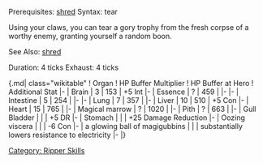 Prerequisites: [shred](shred "wikilink") Syntax: tear <corpse>

Using your claws, you can tear a gory trophy from the fresh corpse of a
worthy enemy, granting yourself a random boon.

See Also: [shred](shred "wikilink")

Duration: 4 ticks Exhaust: 4 ticks

{.md\| class="wikitable" ! Organ ! HP Buffer Multiplier ! HP Buffer at
Hero ! Additional Stat \|- \| Brain \| 3 \| 153 \| +5 Int \|- \| Essence
\| ? \| 459 \| \|- \|- \| Intestine \| 5 \| 254 \| \|- \|- \| Lung \| 7
\| 357 \| \|- \| Liver \| 10 \| 510 \| +5 Con \|- \| Heart \| 15 \| 765
\| \|- \| Magical marrow \| ? \| 1020 \| \|- \| Pith \| ? \| 663 \| \|-
\| Gull Bladder \| \| \| +5 DR \|- \| Stomach \| \| \| +25 Damage
Reduction \|- \| Oozing viscera \| \| \| -6 Con \|- \| a glowing ball of
magigubbins \| \| \| substantially lowers resistance to electricity \|-
\|}

[Category: Ripper Skills](Category:_Ripper_Skills "wikilink")
